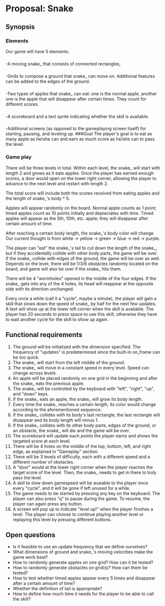 # Proposal: Snake

## Synopsis
### Elements
Our game will have 5 elements: 
###
-A moving snake_ that consists of connected rectangles, 
###
-Grids to compose a ground that snake_ can move on. Additional features can be added to the edges of the ground. 
###
-Two types of apples that snake_ can eat: one is the normal apple, another one is the apple that will disappear after certain times. They count for different scores.
###
-A scoreboard and a text sprite indicating whether the skill is available. 
###
-Additional screens (as opposed to the gameplaying screen itself) for starting, pausing, and leveling up. 
###Goal
The player's goal is to eat as many apple as he/she can and earn as much score as he/she can to pass the level.  
### Game play
There will be three levels in total. Within each level, the snake_ will start with length 2 and grows as it eats apples. 
Once the player has earned enough scores, a door would open on the lower right corner, allowing the player to advance to the next level and restart with length 2. 

The total score will include both the scores received from eating apples and the length of snake_'s body * 5. 

Apples will appear randomly on the board. 
Normal apple counts as 1 point; timed apples count as 10 points initially and depreciates with time.
Timed apples will appear as the 5th, 10th, etc. apple; they will disappear after certain amount of time. 

After reaching a certain body length, the snake_'s body color will change. 
Our current thought is from white -> yellow -> green -> blue -> red -> purple. 

The player can "eat" the snake_'s tail to cut down the length of the snake_, but if they accidentally collide with other body parts, the game will be over. 
If the snake_ collide with edges of the ground, the game will be over as well. 
Depends on the level, there will be 1/3/6 obstacles randomly located on the board, and game will also be over if the snake_ hits them. 

There will be 4 "wormholes" opened in the middle of the four edges. 
If the snake_ gets into any of the 4 holes, its head will reappear at the opposite side with its direction unchanged. 

Every once a while (call it a "cycle", maybe a minute), the player will gain a skill that slows down the speed of snake_ by half for the next few updates. 
A text will show up at the lower left corner when the skill is available. 
The player has 20 seconds to press space to use this skill, otherwise they have to wait another cycle for the skill to show up again. 
## Functional requirements
1. The ground will be initialized with the dimension specified. The frequency of "updates" is predetermined since the built-in on_frame can be too quick. 
2. The snake_ will start from the left middle of the ground. 
3. The snake_ will move in a constant speed in every level. Speed can change across levels. 
4. An apple will be placed randomly on one grid in the beginning and after the snake_ eats the previous apple. 
5. The snake_ will be controlled by the keyboard with "left", "right", "up", and "down" keys.
6. If the snake_ eats an apple, the snake_ will grow its body length. 
7. Every time the snake_ reaches a certain length, its color would change according to the aforementioned sequence.
8. If the snake_ collides with its body's last rectangle, the last rectangle will disappear and its body length will minus 1.
9. If the snake_ collides with its other body parts, edges of the ground, or an obstacle, the snake_ will die and the game will be over.
10. The scoreboard will update each points the player earns and shows the targeted score at each level. 
11. There will be 4 holes on the middle of the top, bottom, left, and right edge, as explained in "Gameplay" section. 
12. There will be 3 levels of difficulty, each with a different speed and a different number of obstacles. 
13. A "door" would at the lower right corner when the player reaches the target score of the level. Then, the snake_ needs to get in there to truly pass the level. 
14. A skill to slow down gamespeed will be avaiable to the player once every "cycle", and it will be gone if left unused for a while. 
15. The game needs to be started by pressing any key on the keyboard. The player can also press "q" to pause during the game. To resume, the player can again press any button. 
16. A screen will pop up to indicate "level up!" when the player finishes a level. The player can choose to continue playing another level or replaying this level by pressing different buttons.

## Open questions

- Is it feasible to use an update frequency that we define ourselves?
- What dimensions of ground and snake_'s moving velocities make the game work best?
- How to randomly generate apples on one grid? How can it be tested?
- How to randomly generate obstacles on grid(s)? How can them be tested?
- How to test whether timed apples appear every 5 times and disappear after a certain amount of time?
- Whether the definition of tail is appropriate?
- How to define how much time it needs for the player to be able to call the skill?


